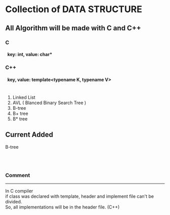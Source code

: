 # Collection of DATA STRUCTURE
## All Algorithm will be made with C and C++

### C
#### &nbsp; key: int, value: char*

### C++
#### &nbsp; key, value: template<typename K, typename V>
#
1. Linked List
2. AVL ( Blanced Binary Search Tree )
3. B-tree
4. B+ tree
5. B* tree

## Current Added
B-tree

<br></br>

### Comment
*** 
In C compiler <br/>
if class was declared with template, header and implement file can't be divided.<br/>
So, all implementations will be in the header file. (C++)
